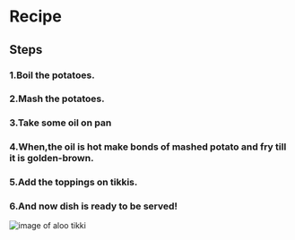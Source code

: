 # Recipe
## Steps
### 1.Boil the potatoes.
### 2.Mash the potatoes.
### 3.Take some oil on pan
### 4.When,the oil is hot make bonds of mashed potato and fry till it is golden-brown.
### 5.Add the toppings on tikkis.
### 6.And now dish is ready to be served! 
![image of aloo tikki](https://i.ytimg.com/vi/ipTEYc4xY54/maxresdefault.jpg)
